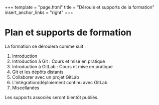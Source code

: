 +++
template = "page.html"
title = "Déroulé et supports de la formation"
insert_anchor_links = "right"
+++

# Plan et supports de formation

La formation se déroulera comme suit : 

1. Introduction
2. Introduction à Git : Cours et mise en pratique
3. Introduction à GitLab : Cours et mise en pratique
4. Git et les dépôts distants
5. Collaborer avec un projet GitLab
6. L'intégration/déploiement continu avec GitLab
7. Miscellanées

Les supports associés seront bientôt publiés. 